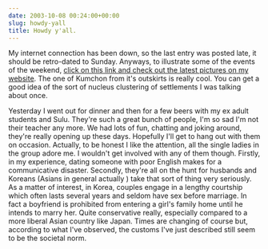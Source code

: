 ```yaml
---
date: 2003-10-08 00:24:00+00:00
slug: howdy-yall
title: Howdy y'all.
---
```


My internet connection has been down, so the last entry was posted late, it should be retro-dated to Sunday. Anyways, to illustrate some of the events of the weekend, [click on this link and check out the latest pictures on my website](http://www.wordbit.freehostia.com/geocities/photo5). The one of Kumchon from it's outskirts is really cool. You can get a good idea of the sort of nucleus clustering of settlements I was talking about once. 

Yesterday I went out for dinner and then for a few beers with my ex adult students and Sulu. They're such a great bunch of people, I'm so sad I'm not their teacher any more. We had lots of fun, chatting and joking around, they're really opening up these days. Hopefully I'll get to hang out with them on occasion. Actually, to be honest I like the attention, all the single ladies in the group adore me. I wouldn't get involved with any of them though. Firstly, in my experience, dating someone with poor English makes for a communicative disaster. Secondly, they're all on the hunt for husbands and Koreans (Asians in general actually ) take that sort of thing very seriously. As a matter of interest, in Korea, couples engage in a lengthy courtship which often lasts several years and seldom have sex before marriage. In fact a boyfriend is prohibited from entering a girl's family home until he intends to marry her. Quite conservative really, especially compared to a more liberal Asian country like Japan. Times are changing of course but, according to what I've observed, the customs I've just described still seem to be the societal norm.
